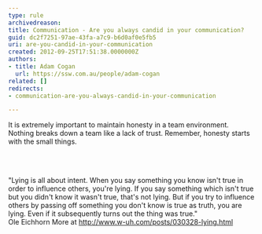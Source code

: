 ```yaml
---
type: rule
archivedreason: 
title: Communication - Are you always candid in your communication?
guid: dc2f7251-97ae-43fa-a7c9-b6d0af0e5fb5
uri: are-you-candid-in-your-communication
created: 2012-09-25T17:51:38.0000000Z
authors:
- title: Adam Cogan
  url: https://ssw.com.au/people/adam-cogan
related: []
redirects:
- communication-are-you-always-candid-in-your-communication

---
```



<p>
                    It is extremely important to maintain honesty in a team environment. Nothing breaks
                    down a team like a lack of trust. Remember, honesty starts with the small things.
                </p>
<br><excerpt class='endintro'></excerpt><br>
<p>
                    &quot;Lying is all about intent. When you say something you know isn't true in order
                    to influence others, you're lying. If you say something which isn't true but you
                    didn't know it wasn't true, that's not lying. But if you try to influence others
                    by passing off something you don't know is true as truth, you are lying. Even if
                    it subsequently turns out the thing was true.&quot;
                    <br>
                    Ole Eichhorn More at <a href="http&#58;//www.ssw.com.au/ssw/Redirect/Honesty.htm">http&#58;//www.w-uh.com/posts/030328-lying.html</a>
                </p>


